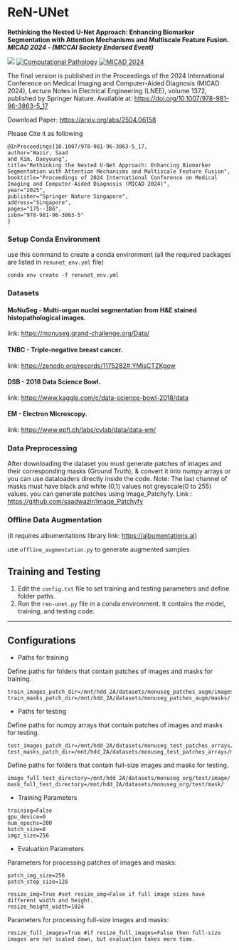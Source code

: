 
# ReN-UNet

**Rethinking the Nested U-Net Approach: Enhancing Biomarker Segmentation with Attention Mechanisms and Multiscale Feature Fusion.**
***MICAD 2024 -  (MICCAI Society Endorsed Event)***

<a href="#"><img src="https://img.shields.io/badge/TensorFlow-FF6F00?style=for-the-badge&logo=tensorflow&logoColor=white" /></a>
<a href="#"><img src="https://img.shields.io/badge/Computational_Pathology-e06666?style=for-the-badge" alt="Computational Pathology"></a>
<a href="#"><img src="https://img.shields.io/badge/MICAD_2024-2071B2?style=for-the-badge" alt="MICAD 2024"></a>

The final version is published in the Proceedings of the 2024 International Conference on Medical Imaging and Computer-Aided Diagnosis (MICAD 2024), Lecture Notes in Electrical Engineering (LNEE), volume 1372, published by Springer Nature.
Available at: https://doi.org/10.1007/978-981-96-3863-5_17

Download Paper:
https://arxiv.org/abs/2504.06158

Please Cite it as following

```
@InProceedings{10.1007/978-981-96-3863-5_17,
author="Wazir, Saad
and Kim, Daeyoung",
title="Rethinking the Nested U-Net Approach: Enhancing Biomarker Segmentation with Attention Mechanisms and Multiscale Feature Fusion",
booktitle="Proceedings of 2024 International Conference on Medical Imaging and Computer-Aided Diagnosis (MICAD 2024)",
year="2025",
publisher="Springer Nature Singapore",
address="Singapore",
pages="175--186",
isbn="978-981-96-3863-5"
}
```


### Setup Conda Environment
use this command to create a conda environment (all the required packages are listed in `renunet_env.yml` file)
```
conda env create -f renunet_env.yml
```


### Datasets

#### MoNuSeg - Multi-organ nuclei segmentation from H&E stained histopathological images.
link: https://monuseg.grand-challenge.org/Data/

#### TNBC - Triple-negative breast cancer.
link: https://zenodo.org/records/1175282#.YMisCTZKgow

#### DSB - 2018 Data Science Bowl.
link: https://www.kaggle.com/c/data-science-bowl-2018/data

#### EM - Electron Microscopy.
link: https://www.epfl.ch/labs/cvlab/data/data-em/

### Data Preprocessing
After downloading the dataset you must generate patches of images and their corresponding masks (Ground Truth), & convert it into numpy arrays or you can use dataloaders directly inside the code. Note: The last channel of masks must have black and white (0,1) values not greyscale(0 to 255) values. 
you can generate patches using Image_Patchyfy. Link : https://github.com/saadwazir/Image_Patchyfy

### Offline Data Augmentation
(it requires albumentations library link: https://albumentations.ai)

use `offline_augmentation.py` to generate augmented samples




## Training and Testing

1. Edit the `config.txt` file to set training and testing parameters and define folder paths.
2. Run the `ren-unet.py` file in a conda environment. It contains the model, training, and testing code.





---

## Configurations

- Paths for training
  
Define paths for folders that contain patches of images and masks for training.

```
train_images_patch_dir=/mnt/hdd_2A/datasets/monuseg_patches_augm/images/
train_masks_patch_dir=/mnt/hdd_2A/datasets/monuseg_patches_augm/masks/
```

- Paths for testing
  
Define paths for numpy arrays that contain patches of images and masks for testing.

```
test_images_patch_dir=/mnt/hdd_2A/datasets/monuseg_test_patches_arrays/monuseg_org_X_test.npy
test_masks_patch_dir=/mnt/hdd_2A/datasets/monuseg_test_patches_arrays/monuseg_org_y_test.npy
```

Define paths for folders that contain full-size images and masks for testing.

```
image_full_test_directory=/mnt/hdd_2A/datasets/monuseg_org/test/image/
mask_full_test_directory=/mnt/hdd_2A/datasets/monuseg_org/test/mask/
```

- Training Parameters
```
training=False
gpu_device=0
num_epochs=200
batch_size=8
imgz_size=256
```

- Evaluation Parameters
  
Parameters for processing patches of images and masks:
  
```
patch_img_size=256
patch_step_size=128
```
```
resize_img=True #set resize_img=False if full image sizes have different width and height.
resize_height_width=1024
```

Parameters for processing full-size images and masks:
  
```
resize_full_images=True #if resize_full_images=False then full-size images are not scaled down, but evaluation takes more time.
```


